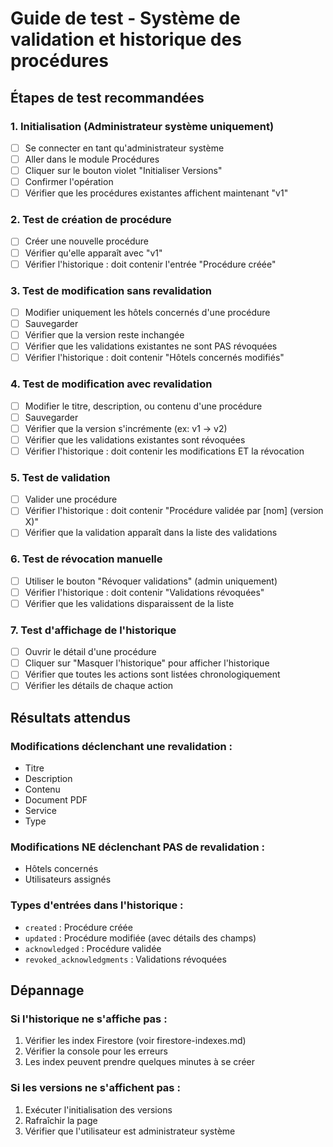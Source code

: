 # Guide de test - Système de validation et historique des procédures

## Étapes de test recommandées

### 1. Initialisation (Administrateur système uniquement)
- [ ] Se connecter en tant qu'administrateur système
- [ ] Aller dans le module Procédures
- [ ] Cliquer sur le bouton violet "Initialiser Versions"
- [ ] Confirmer l'opération
- [ ] Vérifier que les procédures existantes affichent maintenant "v1"

### 2. Test de création de procédure
- [ ] Créer une nouvelle procédure
- [ ] Vérifier qu'elle apparaît avec "v1"
- [ ] Vérifier l'historique : doit contenir l'entrée "Procédure créée"

### 3. Test de modification sans revalidation
- [ ] Modifier uniquement les hôtels concernés d'une procédure
- [ ] Sauvegarder
- [ ] Vérifier que la version reste inchangée
- [ ] Vérifier que les validations existantes ne sont PAS révoquées
- [ ] Vérifier l'historique : doit contenir "Hôtels concernés modifiés"

### 4. Test de modification avec revalidation
- [ ] Modifier le titre, description, ou contenu d'une procédure
- [ ] Sauvegarder
- [ ] Vérifier que la version s'incrémente (ex: v1 → v2)
- [ ] Vérifier que les validations existantes sont révoquées
- [ ] Vérifier l'historique : doit contenir les modifications ET la révocation

### 5. Test de validation
- [ ] Valider une procédure
- [ ] Vérifier l'historique : doit contenir "Procédure validée par [nom] (version X)"
- [ ] Vérifier que la validation apparaît dans la liste des validations

### 6. Test de révocation manuelle
- [ ] Utiliser le bouton "Révoquer validations" (admin uniquement)
- [ ] Vérifier l'historique : doit contenir "Validations révoquées"
- [ ] Vérifier que les validations disparaissent de la liste

### 7. Test d'affichage de l'historique
- [ ] Ouvrir le détail d'une procédure
- [ ] Cliquer sur "Masquer l'historique" pour afficher l'historique
- [ ] Vérifier que toutes les actions sont listées chronologiquement
- [ ] Vérifier les détails de chaque action

## Résultats attendus

### Modifications déclenchant une revalidation :
- Titre
- Description  
- Contenu
- Document PDF
- Service
- Type

### Modifications NE déclenchant PAS de revalidation :
- Hôtels concernés
- Utilisateurs assignés

### Types d'entrées dans l'historique :
- `created` : Procédure créée
- `updated` : Procédure modifiée (avec détails des champs)
- `acknowledged` : Procédure validée
- `revoked_acknowledgments` : Validations révoquées

## Dépannage

### Si l'historique ne s'affiche pas :
1. Vérifier les index Firestore (voir firestore-indexes.md)
2. Vérifier la console pour les erreurs
3. Les index peuvent prendre quelques minutes à se créer

### Si les versions ne s'affichent pas :
1. Exécuter l'initialisation des versions
2. Rafraîchir la page
3. Vérifier que l'utilisateur est administrateur système
